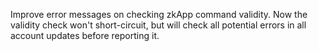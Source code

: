 Improve error messages on checking zkApp command validity. Now the validity check won't short-circuit, but will check all potential errors in all account updates before reporting it.
